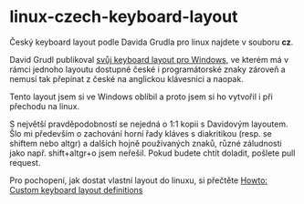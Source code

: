 linux-czech-keyboard-layout
===========================

Český keyboard layout podle Davida Grudla pro linux najdete v souboru **cz**.

David Grudl publikoval [svůj keyboard layout pro Windows](http://www.latrine.cz/webdesigneri-zvyste-svou-produktivitu), ve kterém má v rámci jednoho layoutu dostupné české i programátorské znaky zároveň a nemusí tak přepínat z české na anglickou klávesnici a naopak.

Tento layout jsem si ve Windows oblíbil a proto jsem si ho vytvořil i při přechodu na linux.

S největší pravděpodobností se nejedná o 1:1 kopii s Davidovým layoutem. Šlo mi především o zachování horní řady kláves s diakritikou (resp. se shiftem nebo altgr) a dalších hojně používaných znaků, různé záludnosti jako např. shift+altgr+o jsem neřešil. Pokud budete chtít doladit, pošlete pull request.

Pro pochopení, jak dostat vlastní layout do linuxu, si přečtěte [Howto: Custom keyboard layout definitions](https://help.ubuntu.com/community/Howto%3A%20Custom%20keyboard%20layout%20definitions)

